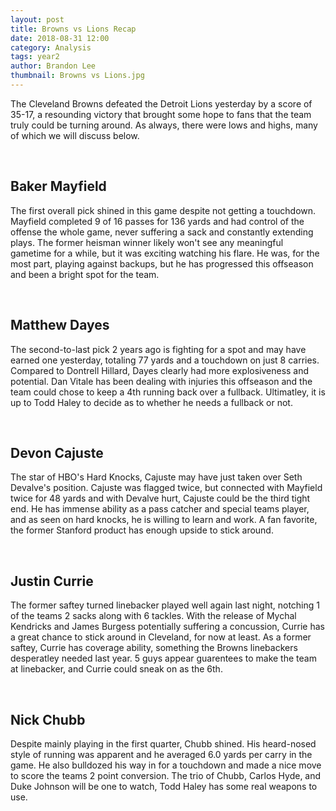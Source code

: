 ```yaml
---
layout: post
title: Browns vs Lions Recap
date: 2018-08-31 12:00
category: Analysis
tags: year2
author: Brandon Lee
thumbnail: Browns vs Lions.jpg
---
```


The Cleveland Browns defeated the Detroit Lions yesterday by a score of 35-17, a resounding victory that brought some hope to fans that the team truly could be turning around. As always, there were lows and highs, many of which we will discuss below.

<br>

## Baker Mayfield

The first overall pick shined in this game despite not getting a touchdown. Mayfield completed 9 of 16 passes for 136 yards and had control of the offense the whole game, never suffering a sack and constantly extending plays. The former heisman winner likely won't see any meaningful gametime for a while, but it was exciting watching his flare. He was, for the most part, playing against backups, but he has progressed this offseason and been a bright spot for the team.

<br>

## Matthew Dayes

The second-to-last pick 2 years ago is fighting for a spot and may have earned one yesterday, totaling 77 yards and a touchdown on just 8 carries. Compared to Dontrell Hillard, Dayes clearly had more explosiveness and potential. Dan Vitale has been dealing with injuries this offseason and the team could chose to keep a 4th running back over a fullback. Ultimatley, it is up to Todd Haley to decide as to whether he needs a fullback or not.

<br>

## Devon Cajuste

The star of HBO's Hard Knocks, Cajuste may have just taken over Seth Devalve's position. Cajuste was flagged twice, but connected with Mayfield twice for 48 yards and with Devalve hurt, Cajuste could be the third tight end. He has immense ability as a pass catcher and special teams player, and as seen on hard knocks, he is willing to learn and work. A fan favorite, the former Stanford product has enough upside to stick around.

<br>

## Justin Currie

The former saftey turned linebacker played well again last night, notching 1 of the teams 2 sacks along with 6 tackles. With the release of Mychal Kendricks and James Burgess potentially suffering a concussion, Currie has a great chance to stick around in Cleveland, for now at least. As a former saftey, Currie has coverage ability, something the Browns linebackers desperatley needed last year. 5 guys appear guarentees to make the team at linebacker, and Currie could sneak on as the 6th.

<br>

## Nick Chubb

Despite mainly playing in the first quarter, Chubb shined. His heard-nosed style of running was apparent and he averaged 6.0 yards per carry in the game. He also bulldozed his way in for a touchdown and made a nice move to score the teams 2 point conversion. The trio of Chubb, Carlos Hyde, and Duke Johnson will be one to watch, Todd Haley has some real weapons to use. 

